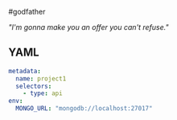 #godfather

*"I'm gonna make you an offer you can't refuse."*

## YAML

```yml
metadata:
  name: project1
  selectors: 
    - type: api
env:
  MONGO_URL: "mongodb://localhost:27017"
```
